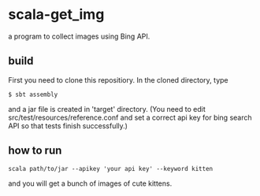 scala-get_img
=============

a program to collect images using Bing API.

build
-----

First you need to clone this repositiory. In the cloned directory, type

    $ sbt assembly

and a jar file is created in 'target' directory.
(You need to edit src/test/resources/reference.conf and set a correct api key for bing search API
 so that tests finish successfully.)


how to run
----------

    scala path/to/jar --apikey 'your api key' --keyword kitten

and you will get a bunch of images of cute kittens.
